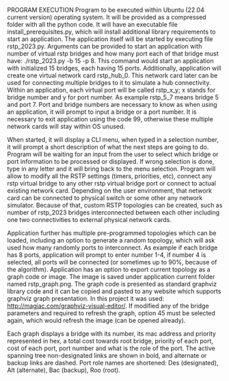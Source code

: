 PROGRAM EXECUTION
Program to be executed within Ubuntu (22.04 current version) operating system. 
It will be provided as a compressed folder with all the python code. It will have 
an executable file install_prerequisites.py, which will install additional library 
requirements to start an application. The application itself will be started by 
executing file rstp_2023.py. Arguments can be provided to start an application 
with number of virtual rstp bridges and how many port each of that bridge must 
have: ./rstp_2023.py -b 15 -p 8. This command would start an application with 
initialized 15 bridges, each having 15 ports. Additionally, application will 
create one virtual network card rstp_hub_0. This network card later can be used for 
connecting multiple bridges to it to simulate a hub connectivity. Within an 
application, each virtual port will be called rstp_x_y; x stands for bridge 
number and y for port number. As example rstp_5_7 means bridge 5 and port 7. 
Port and bridge numbers are necessary to know as when using an application, it 
will prompt to input a bridge or a port number. It is necessary to exit 
application using the code 99, otherwise these multiple network cards will stay 
within OS unused.

When started, it will display a CLI menu, when typed in a selection number, it 
will prompt a short description of what the next steps are going to do. Program 
will be waiting for an input from the user to select which bridge or port information 
to be processed or displayed. If wrong selection is done, type in any letter and 
it will bring back to the menu selection. Program will allow to modify all the RSTP 
settings (timers, priorities, etc), connect any rstp virtual bridge to any other 
rstp virtual bridge port or connect to actual existing network card. Depending on 
the user environment, that network card can be connected to physical switch or some 
other any network simulator. Because of that, custom RSTP topologies can be created, 
such as number of rstp_2023 bridges interconnected between each other including one 
two connectivities to external physical network cards.

Application further has multiple pre-programmed topologies which can be loaded, 
including an option to generate a random topology, which will ask used how many 
randomly ports to interconnect. As example if each bridge has 8 ports, application 
will prompt to enter number 1-4, if number 4 is selected, all ports will be connected 
(or sometimes up to 90%, because of the algorithm). Application has an option to export 
current topology as a graph code or image. The image is saved under application 
current folder named rstp_graph.png. The graph code is presented as standard graphviz 
library code and it can be copied and pasted to any website which supports graphviz 
graph presentation. In this project it was used: http://magjac.com/graphviz-visual-editor/. 
If modified any of the bridge parameters and required to refresh the graph, option 45 
must be selected again, which would refresh the image (can be opened already).

Each graph displays a bridge with its number, its mac address and priority represented in 
hex, a total cost towards root bridge, priority of each port, cost of each port, port 
number and what is the role of the port. The active spanning tree non-designated links are 
shown in bold, and alternate or backup links are dashed. Port role names are shortened: Des 
(designated), Alt (alternate), Bac (backup), Roo (root).
